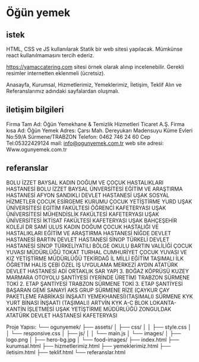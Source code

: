 # Öğün yemek


## istek

HTML, CSS ve JS kullanılarak Statik bir web sitesi yapılacak. Mümkünse react kullanılmamasını tercih ederiz.

https://yamaccatering.com sitesi örnek olarak alınıp incelenebilir. Gerekli resimler internetten eklenmeli (ücretsiz).


Anasayfa, Kurumsal, Hizmetlerimiz, Yemeklerimiz, İletişim, Teklif Alın ve Referanslarımız adındaki sayfalardan oluşmalı.


## iletişim bilgileri

Firma Tam Ad: Öğün Yemekhane & Temizlik Hizmetleri Ticaret A.Ş.
Firma kısa Ad: Öğün Yemek
Adres: Çarsı Mah. Dereyukarı Madensuyu Küme Evleri No:59/A Sürmene/TRABZON
Telefon: 0462 746 24 60 
Cep Tel:05322429124 
mail: info@ogunyemek.com.tr
web site adresi: Www.ogunyemek.com.tr


## referanslar

BOLU İZZET BAYSAL KADIN DOĞUM VE ÇOÇUK HASTALIKLARI HASTANESİ
BOLU İZZET BAYSAL ÜNVERSİTESİ EĞİTİM VE ARAŞTIRMA HASTANESİ
AFYON SANDIKLI DEVLET HASTANESİ
UŞAK SOSYAL HİZMETLER ÇOCUK ESİRGEME KURUMU ÇOCUK YETİŞTİRME YURD
UŞAK ÜNİVERSİTESİ EGİTİM FAKÜLTESİ ÖĞRENCİ KAFETERYASI
UŞAK ÜNİVERSİTESİ MÜHENDİSLİK FAKÜLTESİ KAFETERYASI
UŞAK ÜNİVERSİTESİ İKTİSAT FAKÜLTESİ KAFETERYASI
UŞAK BAHÇEŞEHİR KOLEJİ
DR SAMİ ULUS KADIN DOĞUM ÇOCUK HASTALIĞI VE HASTALIKLARI EĞİTİM VE ARAŞTIRMA HASTANESİ
NİĞDE DEVLET HASTANESİ
BARTIN DEVLET HASTANESİ
SİNOP TÜRKELİ DEVLET HASTANESİ
SİNOP TÜRKELİYATILI BÖLGE OKULU
BARTIN VALİLİĞİ ÇOCUK YUVASI MÜDÜRLÜĞÜ
TOKAT TURHAL CUMHURİYET ÇOCUK YUVASI VE KIZ YETİŞTİRME MÜDÜRLÜĞÜ
TEKİRDAĞ İL MİLLİ EĞİTİM TAŞIMALI İLK ÖĞRETİM HALİS ÇEBİ ÖZEL İŞ UYGULAMA MERKEZİ
AYDIN ATATÜRK DEVLET HASTANESİ ADİ ORTAKLIK
SAR YAPI 3. BOĞAZ KÖPRÜSÜ KUZEY MARMARA OTOYOLU ŞANTİYESİ (YERİNDE ÜRETİM)
TRABZON SÜRMENE TOKİ 2. ETAP ŞANTİYESİ
TRABZON SÜRMENE TOKİ 3. ETAP ŞANTİYESİ
BAŞARAN GEMİ SANAYİ
AKS GRUP SÜRMENE
RİZE (ÇAYKUR ÇAY PAKETLEME FABRİKASI İNŞAATI YEMEKHANESİ)(TAŞIMALI)
SÜRMENE KYK YURT BİNASI İNŞAATI (TAŞIMALI)
ARTVİN KYK A-C BLOK LOKANTA-KANTİN İŞLETMESİ
UŞAK YETİŞTİRME MÜDÜRLÜĞÜ
ZONGULDAK ATATÜRK DEVLET HASTANESİ KAFETERYASI

Proje Yapısı:
└── ogunyemek/
    ├── assets/
    │   ├── css/
    │   │   ├── style.css
    │   │   └── responsive.css
    │   ├── js/
    │   │   └── main.js
    │   └── images/
    │       ├── logo.png
    │       ├── hero-bg.jpg
    │       └── food-images/
    ├── index.html
    ├── kurumsal.html
    ├── hizmetlerimiz.html
    ├── yemeklerimiz.html
    ├── iletisim.html
    ├── teklif.html
    └── referanslar.html
